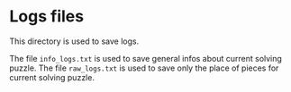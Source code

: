# Logs files

This directory is used to save logs.

The file `info_logs.txt` is used to save general infos about current solving puzzle.
The file `raw_logs.txt` is used to save only the place of pieces for current solving puzzle.
